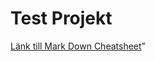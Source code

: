# Test Projekt

[Länk till Mark Down Cheatsheet](https://github.com/adam-p/markdown-here/wiki/MarkdownCheatsheet)”